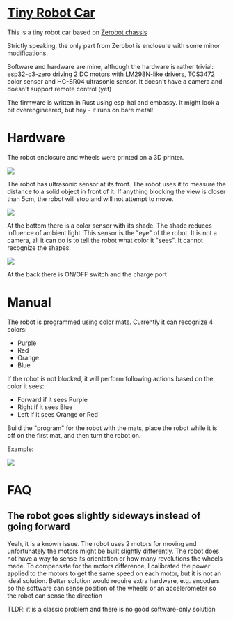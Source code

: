 # [Tiny Robot Car](https://anarsoul.github.io/esp-zerobot-nostd)

This is a tiny robot car based on [Zerobot chassis]("https://hackaday.io/project/25092-zerobot-raspberry-pi-zero-fpv-robot/log/97988-the-new-zerobot-pro")

Strictly speaking, the only part from Zerobot is enclosure with some minor modifications.

Software and hardware are mine, although the hardware is rather trivial: esp32-c3-zero driving 2 DC motors with LM298N-like drivers,
TCS3472 color sensor and HC-SR04 ultrasonic sensor. It doesn't have a camera and doesn't support remote control (yet)

The firmware is written in Rust using esp-hal and embassy. It might look a bit overengineered, but hey - it runs on bare metal!

# Hardware

The robot enclosure and wheels were printed on a 3D printer.

![](img/front.jpg)

The robot has ultrasonic sensor at its front. The robot uses it to measure the distance to a solid object in front of it. If anything blocking the view is closer than 5cm, the robot will stop and will not attempt to move.

![](img/bottom.jpg)

At the bottom there is a color sensor with its shade. The shade reduces influence of ambient light. This sensor is the "eye" of the robot.
It is not a camera, all it can do is to tell the robot what color it "sees". It cannot recognize the shapes.

![](img/back.jpg)

At the back there is ON/OFF switch and the charge port

# Manual

The robot is programmed using color mats. Currently it can recognize 4 colors:

- Purple
- Red
- Orange
- Blue

If the robot is not blocked, it will perform following actions based on the color it sees:

- Forward if it sees Purple
- Right if it sees Blue
- Left if it sees Orange or Red

Build the "program" for the robot with the mats, place the robot while it is off on the first mat, and then turn the robot on.

Example:

![](img/mats.jpg)

# FAQ

## The robot goes slightly sideways instead of going forward

Yeah, it is a known issue. The robot uses 2 motors for moving and unfortunately the motors might be built slightly differently. The robot does not have a way to sense its orientation or how many revolutions the wheels made. To compensate for the motors difference, I calibrated the power applied to the motors to get the same speed on each motor, but it is not an ideal solution. Better solution would require extra hardware, e.g. encoders so the software can sense position of the wheels or an accelerometer so the robot can sense the direction

TLDR: it is a classic problem and there is no good software-only solution
